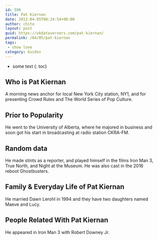 ```yaml
---
id: 596
title: Pat Kiernan
date: 2012-04-05T00:24:54+00:00
author: chito
layout: post
guid: https://ukdataservers.com/pat-kiernan/
permalink: /04/05/pat-kiernan
tags:
 - show love
category: Guides
---
```


* some text
{: toc}
          
          
## Who is  Pat Kiernan
                  
                  
                  
A morning news anchor for local New York City station, NY1, and for presenting Crowd Rules and The World Series of Pop Culture. 
                  
                
                
                
## Prior to Popularity 
                  
                  
                  
He went to the University of Alberta, where he majored in business and soon got his start in broadcasting at radio station CKRA-FM. 
                  
                
                
                
## Random data 
                  
                  
                  
He made stints as a reporter, and played himself in the films Iron Man 3, True North, and Night at the Museum. He was also cast in the 2016 reboot Ghostbusters.
                  
                
                
                
## Family & Everyday Life of Pat Kiernan
                  
                  
                  
He married Dawn Lerohl in 1994 and they have two daughters named Maeve and Lucy.
                  
                
                
                
## People Related With  Pat Kiernan
                  
                  
                  
He appeared in Iron Man 3 with Robert Downey Jr.
                  
                
              
            
          
          
          
    
    
  
